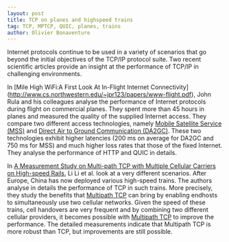 ```yaml
---
layout: post
title: TCP on planes and highspeed trains
tag: TCP, MPTCP, QUIC, planes, trains
author: Olivier Bonaventure
---
```



Internet protocols continue to be used in a variety of scenarios that go beyond the initial objectives of the TCP/IP protocol suite. Two recent scientific articles provide an insight at the performance of TCP/IP in challenging environments.

In [Mile High WiFi:A First Look At In-Flight Internet Connectivity] (http://www.cs.northwestern.edu/~jpr123/papers/www-flight.pdf), John Rula and his colleagues analyse the performance of Internet protocols during flight on commercial planes. They spent more than 45 hours in planes and measured the quality of the supplied Internet access. They compare two different access technologies, namely [Mobile Satellite Service (MSS)](https://en.wikipedia.org/wiki/Mobile-satellite_service) and [Direct Air to Ground Communication (DA2GC)](https://www.etsi.org/deliver/etsi_tr/103100_103199/103108/01.01.01_60/tr_103108v010101p.pdf). These two technologies exhibit higher latencies (200 ms on average for DA2GC and 750 ms for MSS) and much higher loss rates that those of the fixed Internet. They analyse the performance of HTTP and QUIC in details.

In [A Measurement Study on Multi-path TCP with Multiple Cellular Carriers on High-speed Rails](https://www.cs.purdue.edu/homes/chunyi/pubs/sigcomm18-li.pdf), Li Li et al. look at a very different scenarios. After Europe, China has now deployed various high-speed trains. The authors analyse in details the performance of TCP in such trains. More precisely, they study the benefits that [Multipath TCP](https://www.multipath-tcp.org) can bring by enabling endhosts to simultaneously use two cellular networks. Given the speed of these trains, cell handovers are very frequent and by combining two different cellular providers, it becomes possible with [Multipath TCP](https://www.multipath-tcp.org) to improve the performance. The detailed measurements indicate that Multipath TCP is more robust than TCP, but improvements are still possible.
